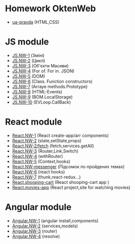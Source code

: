 # Homework OktenWeb
* [ua-pravda](https://github.com/YaroslavYedyn/Homework/tree/master/homework-pravda)  (HTML,CSS)
# JS module
* [JS.NW-1](https://github.com/YaroslavYedyn/Homework/tree/master/JS/homework-1)  (Зміні)
* [JS.NW-2](https://github.com/YaroslavYedyn/Homework/tree/master/JS/homework-2)  (Цикл)
* [JS.NW-3](https://github.com/YaroslavYedyn/Homework/tree/master/JS/homework-3)  (Об'єкти Масиви)
* [JS.NW-4](https://github.com/YaroslavYedyn/Homework/tree/master/JS/homework-4)  (For of. For in. JSON)
* [JS.NW-5](https://github.com/YaroslavYedyn/Homework/tree/master/JS/homework-5)  (DOM)
* [JS.NW-6](https://github.com/YaroslavYedyn/Homework/tree/master/JS/homework-6)  (Class. Function constructors)
* [JS.NW-7](https://github.com/YaroslavYedyn/Homework/tree/master/JS/homework-7)  (Arraye methods.Prototype)
* [JS.NW-8](https://github.com/YaroslavYedyn/Homework/tree/master/JS/homework-8)  (HTML-Events)
* [JS.NW-9](https://github.com/YaroslavYedyn/Homework/tree/master/JS/homework-9)  (BOM.LocalStorage)
* [JS.NW-10](https://github.com/YaroslavYedyn/Homework/tree/master/JS/homework-10)  (EVLoop.CallBack)
# React module
* [React.NW-1](https://github.com/YaroslavYedyn/Homework/tree/master/React/homework-1)  (React create-app/arr components)
* [React.NW-2](https://github.com/YaroslavYedyn/Homework/tree/react/homework-2/React/homework-1)  (state,setState,props)
* [React.NW-2/fetch](https://github.com/YaroslavYedyn/Homework/tree/master/React/homework-2)  (fetch,services.getAll)
* [React.NW-3](https://github.com/YaroslavYedyn/Homework/tree/master/React/homework-3)  (Router,Link,Switch)
* [React.NW-4](https://github.com/YaroslavYedyn/Homework/tree/react/homework-4/React/homework-3)  (withRouter)
* [React.NW-5](https://github.com/YaroslavYedyn/Homework/tree/master/React/homework-5)  (Context,hooks)
* [React.NW-messenger](https://github.com/YaroslavYedyn/Homework/tree/master/React/homework-messenger)  (Підсомок по пройдених темах)
* [React.NW-6](https://github.com/YaroslavYedyn/Homework/tree/master/React/homework-6)  (react hooks)
* [React.NW-7](https://github.com/YaroslavYedyn/Homework/tree/master/React/homework-7)  (thunk,react-redux...)
* [React.shooping-cart](https://github.com/YaroslavYedyn/Homework/tree/master/React/shooping-cart)  (React shooping-cart app )
* [React.movies-app](https://github.com/YaroslavYedyn/Homework/tree/master/React/movie) (React project,site for watching movies)
# Angular module
* [Angular.NW-1](https://github.com/YaroslavYedyn/Homework/tree/master/Angular/hw-one)  (angular install,components)
* [Angular.NW-2](https://github.com/YaroslavYedyn/Homework/tree/master/Angular/hw-second)  (services,models)
* [Angular.NW-3](https://github.com/YaroslavYedyn/Homework/tree/master/Angular/hw-third)  (router)
* [Angular.NW-4](https://github.com/YaroslavYedyn/Homework/tree/master/Angular/hw-fourth)  (resolve)



